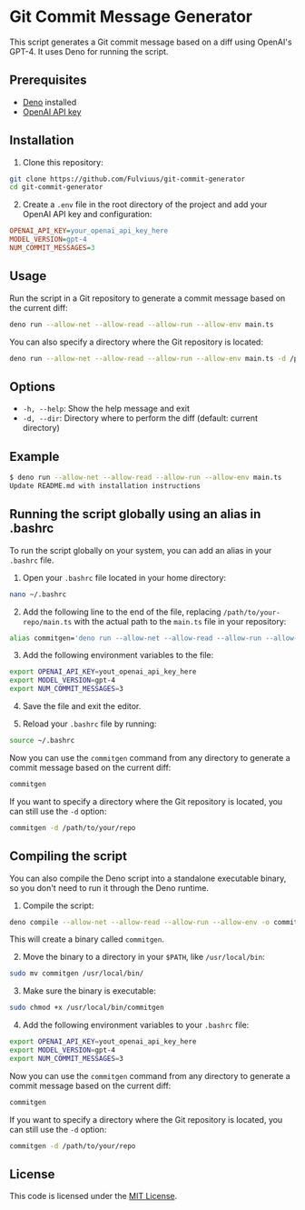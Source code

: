 # Git Commit Message Generator

This script generates a Git commit message based on a diff using OpenAI's GPT-4. It uses Deno for running the script.

## Prerequisites

- [Deno](https://deno.land/) installed
- [OpenAI API key](https://beta.openai.com/signup/)

## Installation

1. Clone this repository:

```bash
git clone https://github.com/Fulviuus/git-commit-generator 
cd git-commit-generator 
```

2. Create a `.env` file in the root directory of the project and add your OpenAI API key and configuration:

```ini
OPENAI_API_KEY=your_openai_api_key_here
MODEL_VERSION=gpt-4
NUM_COMMIT_MESSAGES=3
```

## Usage

Run the script in a Git repository to generate a commit message based on the current diff:

```bash
deno run --allow-net --allow-read --allow-run --allow-env main.ts
```

You can also specify a directory where the Git repository is located:

```bash
deno run --allow-net --allow-read --allow-run --allow-env main.ts -d /path/to/your/repo
```

## Options

- `-h, --help`: Show the help message and exit
- `-d, --dir`: Directory where to perform the diff (default: current directory)

## Example

```bash
$ deno run --allow-net --allow-read --allow-run --allow-env main.ts
Update README.md with installation instructions
```
## Running the script globally using an alias in .bashrc

To run the script globally on your system, you can add an alias in your `.bashrc` file.

1. Open your `.bashrc` file located in your home directory:

```bash
nano ~/.bashrc
```

2. Add the following line to the end of the file, replacing `/path/to/your-repo/main.ts` with the actual path to the `main.ts` file in your repository:

```bash
alias commitgen='deno run --allow-net --allow-read --allow-run --allow-env /path/to/your-repo/main.ts'
```

3. Add the following environment variables to the file:

```bash
export OPENAI_API_KEY=yout_openai_api_key_here
export MODEL_VERSION=gpt-4
export NUM_COMMIT_MESSAGES=3
 ```

4. Save the file and exit the editor.

5. Reload your `.bashrc` file by running:

```bash
source ~/.bashrc
```

Now you can use the `commitgen` command from any directory to generate a commit message based on the current diff:

```bash
commitgen
```

If you want to specify a directory where the Git repository is located, you can still use the `-d` option:

```bash
commitgen -d /path/to/your/repo
```

## Compiling the script

You can also compile the Deno script into a standalone executable binary, so you don't need to run it through the Deno runtime.

1. Compile the script:

```bash
deno compile --allow-net --allow-read --allow-run --allow-env -o commitgen main.ts
```

This will create a binary called `commitgen`.

2. Move the binary to a directory in your `$PATH`, like `/usr/local/bin`:

```bash
sudo mv commitgen /usr/local/bin/
```

3. Make sure the binary is executable:

```bash
sudo chmod +x /usr/local/bin/commitgen
```

4. Add the following environment variables to your `.bashrc` file:

```bash
export OPENAI_API_KEY=yout_openai_api_key_here
export MODEL_VERSION=gpt-4
export NUM_COMMIT_MESSAGES=3
 ```

Now you can use the `commitgen` command from any directory to generate a commit message based on the current diff:

```bash
commitgen
```

If you want to specify a directory where the Git repository is located, you can still use the `-d` option:

```bash
commitgen -d /path/to/your/repo
```

## License

This code is licensed under the [MIT License](https://opensource.org/licenses/MIT).
